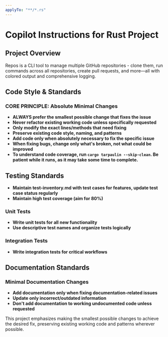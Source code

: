 ```yaml
---
applyTo: "**/*.rs"
---
```


# Copilot Instructions for Rust Project

## Project Overview

Repos is a CLI tool to manage multiple GitHub repositories - clone them, run
commands across all repositories, create pull requests, and more—all with
colored output and comprehensive logging.

## Code Style & Standards

### **CORE PRINCIPLE: Absolute Minimal Changes**

- **ALWAYS prefer the smallest possible change that fixes the issue**
- **Never refactor existing working code unless specifically requested**
- **Only modify the exact lines/methods that need fixing**
- **Preserve existing code style, naming, and patterns**
- **Add code only when absolutely necessary to fix the specific issue**
- **When fixing bugs, change only what's broken, not what could be improved**
- **To understand code coverage, run `cargo tarpaulin --skip-clean`. Be patient while it runs, as it may take some time to complete.**

## Testing Standards

- **Maintain test-inventory.md with test cases for features, update test case status regularly**
- **Maintain high test coverage (aim for 80%)**

### Unit Tests

- **Write unit tests for all new functionality**
- **Use descriptive test names and organize tests logically**

### Integration Tests

- **Write integration tests for critical workflows**

## Documentation Standards

### Minimal Documentation Changes

- **Add documentation only when fixing documentation-related issues**
- **Update only incorrect/outdated information**
- **Don't add documentation to working undocumented code unless requested**

This project emphasizes making the smallest possible changes to achieve the
desired fix, preserving existing working code and patterns wherever possible.
